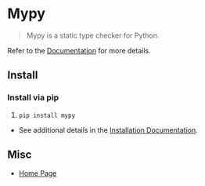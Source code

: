 # Mypy

> Mypy is a static type checker for Python.

Refer to the [Documentation] for more details.

## Install

### Install via pip

1. ```console
   pip install mypy
   ```

- See additional details in the [Installation Documentation].

## Misc

- [Home Page]

[Documentation]: https://mypy.readthedocs.io
[Installation Documentation]: https://mypy.readthedocs.io/en/stable/getting_started.html#installing-and-running-mypy
[Home Page]: https://mypy-lang.org/
